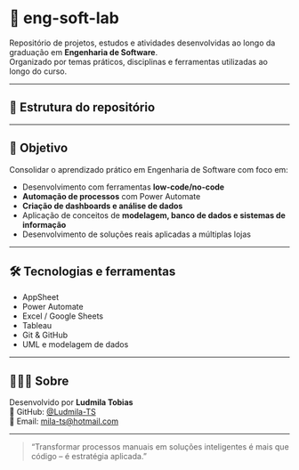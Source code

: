 # 🧪 eng-soft-lab

Repositório de projetos, estudos e atividades desenvolvidas ao longo da graduação em **Engenharia de Software**.  
Organizado por temas práticos, disciplinas e ferramentas utilizadas ao longo do curso.

---

## 📁 Estrutura do repositório


---

## 🎯 Objetivo

Consolidar o aprendizado prático em Engenharia de Software com foco em:

- Desenvolvimento com ferramentas **low-code/no-code**
- **Automação de processos** com Power Automate
- **Criação de dashboards e análise de dados**
- Aplicação de conceitos de **modelagem, banco de dados e sistemas de informação**
- Desenvolvimento de soluções reais aplicadas a múltiplas lojas

---

## 🛠️ Tecnologias e ferramentas

- AppSheet  
- Power Automate  
- Excel / Google Sheets  
- Tableau  
- Git & GitHub  
- UML e modelagem de dados  

---

## 👩🏻‍💻 Sobre

Desenvolvido por **Ludmila Tobias**  
🔗 GitHub: [@Ludmila-TS](https://github.com/Ludmila-TS)  
📧 Email: mila-ts@hotmail.com

---

> “Transformar processos manuais em soluções inteligentes é mais que código – é estratégia aplicada.”


